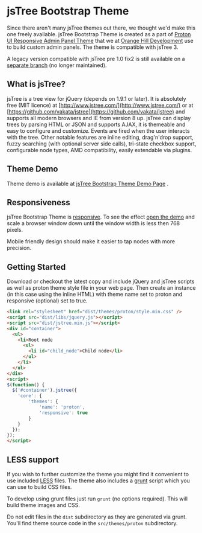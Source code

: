 jsTree Bootstrap Theme
=====================
Since there aren't many jsTree themes out there, we thought we'd make this one freely available. 
jsTree Bootstrap Theme is created as a part of [Proton UI Responsive Admin Panel Theme](http://proton.orangehilldev.com/) that we at [Orange Hill Development](http://www.orangehilldev.com) use to build custom admin panels. The theme is compatible with jsTree 3.

A legacy version compatible with jsTree pre 1.0 fix2 is still available on a [separate branch](https://github.com/orangehill/jstree-bootstrap-theme/tree/Legacy_jsTree_Bootstrap_Theme_(for_version_pre_1.0_fix2)) (no longer maintained).

## What is jsTree?
jsTree is a tree view for jQuery (depends on 1.9.1 or later). 
It is absolutely free (MIT licence) at [http://www.jstree.com/](http://www.jstree.com/) or at [https://github.com/vakata/jstree](https://github.com/vakata/jstree) and supports all modern browsers and IE from version 8 up. 
jsTree can display trees by parsing HTML or JSON and supports AJAX, it is themeable and easy to configure and customize. Events are fired when the user interacts with the tree. Other notable features are inline editing, drag'n'drop support, fuzzy searching (with optional server side calls), tri-state checkbox support, configurable node types, AMD compatibility, easily extendable via plugins.

## Theme Demo
Theme demo is available at [jsTree Bootstrap Theme Demo Page](http://orangehilldev.com/jstree-bootstrap-theme/demo/) .

## Responsiveness
jsTree Bootstrap Theme is [responsive](http://en.wikipedia.org/wiki/Responsive_web_design). To see the effect [open the demo](http://orangehilldev.com/jstree-bootstrap-theme/demo/) and scale a browser window down until the window width is less then 768 pixels. 

Mobile friendly design should make it easier to tap nodes with more precision.

## Getting Started
Download or checkout the latest copy and include jQuery and jsTree scripts as well as proton theme style file in your web page. Then create an instance (in this case using the inline HTML) with theme name set to proton and responsive (optional) set to true.

```html
<link rel="stylesheet" href="dist/themes/proton/style.min.css" />
<script src="dist/libs/jquery.js"></script>
<script src="dist/jstree.min.js"></script>
<div id="container">
  <ul>
    <li>Root node
      <ul>
        <li id="child_node">Child node</li>
      </ul>
    </li>
  </ul>
</div>
<script>
$(function() {
  $('#container').jstree({
    'core': {
        'themes': {
            'name': 'proton',
            'responsive': true
        }
    }
  });
});
</script>
```

## LESS support
If you wish to further customize the theme you might find it convenient to use included [LESS](http://lesscss.org/) files. The theme also includes a [grunt](https://github.com/gruntjs/grunt) script which you can use to build CSS files.

To develop using grunt files just run `grunt` (no options required). This will build theme images and CSS.

Do not edit files in the `dist` subdirectory as they are generated via grunt. You'll find theme source code in the `src/themes/proton` subdirectory.

